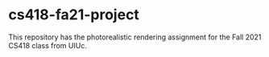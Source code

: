 # cs418-fa21-project

This repository has the photorealistic rendering assignment for the Fall 2021
CS418 class from UIUc.
